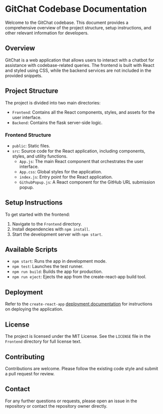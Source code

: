 # GitChat Codebase Documentation

Welcome to the GitChat codebase. This document provides a comprehensive overview of the project structure, setup instructions, and other relevant information for developers.

## Overview

GitChat is a web application that allows users to interact with a chatbot for assistance with codebase-related queries. The frontend is built with React and styled using CSS, while the backend services are not included in the provided snippets.

## Project Structure

The project is divided into two main directories:

- `Frontend`: Contains all the React components, styles, and assets for the user interface.
- `Backend`: Contains the flask server-side logic.

### Frontend Structure

- `public`: Static files.
- `src`: Source code for the React application, including components, styles, and utility functions.
  - `App.js`: The main React component that orchestrates the user interface.
  - `App.css`: Global styles for the application.
  - `index.js`: Entry point for the React application.
  - `GithubPopup.js`: A React component for the GitHub URL submission popup.

## Setup Instructions

To get started with the frontend:

1. Navigate to the `Frontend` directory.
2. Install dependencies with `npm install`.
3. Start the development server with `npm start`.

## Available Scripts

- `npm start`: Runs the app in development mode.
- `npm test`: Launches the test runner.
- `npm run build`: Builds the app for production.
- `npm run eject`: Ejects the app from the create-react-app build tool.

## Deployment

Refer to the `create-react-app` [deployment documentation](https://facebook.github.io/create-react-app/docs/deployment) for instructions on deploying the application.

## License

The project is licensed under the MIT License. See the `LICENSE` file in the `Frontend` directory for full license text.

## Contributing

Contributions are welcome. Please follow the existing code style and submit a pull request for review.

## Contact

For any further questions or requests, please open an issue in the repository or contact the repository owner directly.
